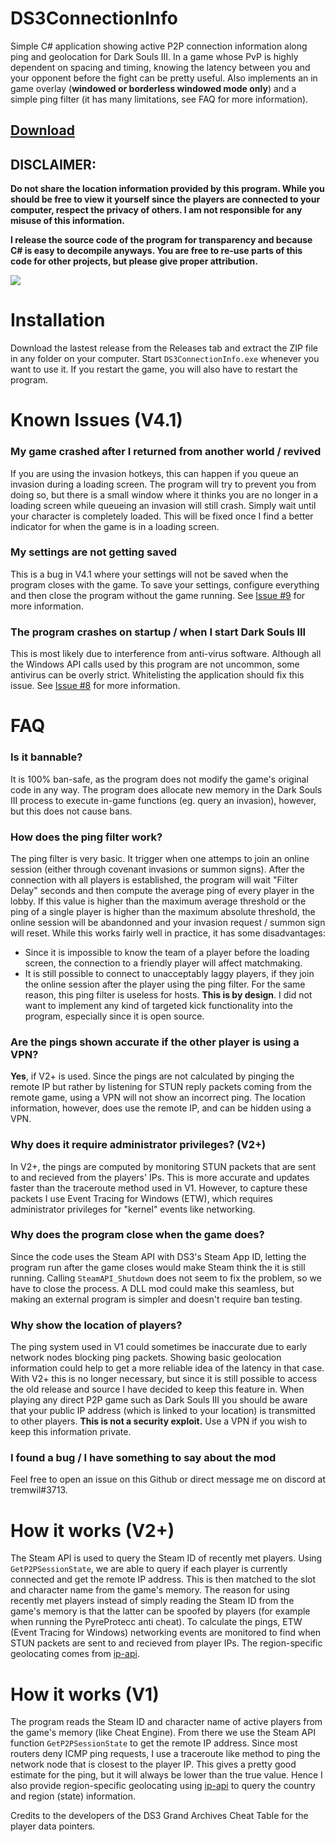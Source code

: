 # DS3ConnectionInfo
Simple C# application showing active P2P connection information along ping and geolocation for Dark Souls III. In a game whose PvP is highly dependent on spacing and timing, knowing the latency between you and your opponent before the fight can be pretty useful. Also implements an in game overlay (**windowed or borderless windowed mode only**) and a simple ping filter (it has many limitations, see FAQ for more information).

## [Download](https://github.com/tremwil/DS3ConnectionInfo/releases/download/V4.3/DS3ConnectionInfo-V4.3.zip)

## DISCLAIMER: 
**Do not share the location information provided by this program. While you should be free to view it yourself since the players are connected to your computer, respect the privacy of others. I am not responsible for any misuse of this information.**

**I release the source code of the program for transparency and because C# is easy to decompile anyways. You are free to re-use parts of this code for other projects, but please give proper attribution.** 

![](https://s01.geekpic.net/di-L8U0SH.png)

# Installation
Download the lastest release from the Releases tab and extract the ZIP file in any folder on your computer. Start `DS3ConnectionInfo.exe` whenever you want to use it. If you restart the game, you will also have to restart the program.

# Known Issues (V4.1)

### My game crashed after I returned from another world / revived
If you are using the invasion hotkeys, this can happen if you queue an invasion during a loading screen. The program will try to prevent you from doing so, but there is a small window where it thinks you are no longer in a loading screen while queueing an invasion will still crash. Simply wait until your character is completely loaded. This will be fixed once I find a better indicator for when the game is in a loading screen.

### My settings are not getting saved
This is a bug in V4.1 where your settings will not be saved when the program closes with the game. To save your settings, configure everything and then close the program without the game running. See [Issue #9](https://github.com/tremwil/DS3ConnectionInfo/issues/9) for more information.

### The program crashes on startup / when I start Dark Souls III
This is most likely due to interference from anti-virus software. Although all the Windows API calls used by this program are not uncommon, some antivirus can be overly strict. Whitelisting the application should fix this issue. See [Issue #8](https://github.com/tremwil/DS3ConnectionInfo/issues/8) for more information.

# FAQ

### Is it bannable?
It is 100% ban-safe, as the program does not modify the game's original code in any way. The program does allocate new memory in the Dark Souls III process to execute in-game functions (eg. query an invasion), however, but this does not cause bans.

### How does the ping filter work?
The ping filter is very basic. It trigger when one attemps to join an online session (either through covenant invasions or summon signs). After the connection with all players is established, the program will wait "Filter Delay" seconds and then compute the average ping of every player in the lobby. If this value is higher than the maximum average threshold or the ping of a single player is higher than the maximum absolute threshold, the online session will be abandonned and your invasion request / summon sign will reset. While this works fairly well in practice, it has some disadvantages:
- Since it is impossible to know the team of a player before the loading screen, the connection to a friendly player will affect matchmaking. 
- It is still possible to connect to unacceptably laggy players, if they join the online session after the player using the ping filter. For the same reason, this ping filter is useless for hosts. **This is by design**. I did not want to implement any kind of targeted kick functionality into the program, especially since it is open source.

### Are the pings shown accurate if the other player is using a VPN?
**Yes**, if V2+ is used. Since the pings are not calculated by pinging the remote IP but rather by listening for STUN reply packets coming from the remote game, using a VPN will not show an incorrect ping. The location information, however, does use the remote IP, and can be hidden using a VPN.

### Why does it require administrator privileges? (V2+)
In V2+, the pings are computed by monitoring STUN packets that are sent to and recieved from the players' IPs. This is more accurate and updates faster than the traceroute method used in V1. However, to capture these packets I use Event Tracing for Windows (ETW), which requires administrator privileges for "kernel" events like networking. 

### Why does the program close when the game does?
Since the code uses the Steam API with DS3's Steam App ID, letting the program run after the game closes would make Steam think the it is still running. Calling `SteamAPI_Shutdown` does not seem to fix the problem, so we have to close the process. A DLL mod could make this seamless, but making an external program is simpler and doesn't require ban testing.

### Why show the location of players?
The ping system used in V1 could sometimes be inaccurate due to early network nodes blocking ping packets. Showing basic geolocation information could help to get a more reliable idea of the latency in that case. With V2+ this is no longer necessary, but since it is still possible to access the old release and source I have decided to keep this feature in. When playing any direct P2P game such as Dark Souls III you should be aware that your public IP address (which is linked to your location) is transmitted to other players. **This is not a security exploit.** Use a VPN if you wish to keep this information private.

### I found a bug / I have something to say about the mod
Feel free to open an issue on this Github or direct message me on discord at tremwil#3713.

# How it works (V2+)
The Steam API is used to query the Steam ID of recently met players. Using `GetP2PSessionState`, we are able to query if each player is currently connected and get the remote IP address. This is then matched to the slot and character name from the game's memory. The reason for using recently met players instead of simply reading the Steam ID from the game's memory is that the latter can be spoofed by players (for example when running the PyreProtecc anti cheat). To calculate the pings, ETW (Event Tracing for Windows) networking events are monitored to find when STUN packets are sent to and recieved from player IPs. The region-specific geolocating comes from [ip-api](https://ip-api.com).

# How it works (V1)
The program reads the Steam ID and character name of active players from the game's memory (like Cheat Engine). From there we use the Steam API function `GetP2PSessionState` to get the remote IP address. Since most routers deny ICMP ping requests, I use a traceroute like method to ping the network node that is closest to the player IP. This gives a pretty good estimate for the ping, but it will always be lower than the true value. Hence I also provide region-specific geolocating using [ip-api](https://ip-api.com) to query the country and region (state) information.

Credits to the developers of the DS3 Grand Archives Cheat Table for the player data pointers.
